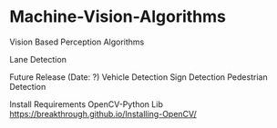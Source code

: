 # Machine-Vision-Algorithms

Vision Based Perception Algorithms

Lane Detection

Future Release (Date: ?)
Vehicle Detection
Sign Detection
Pedestrian Detection

Install Requirements
OpenCV-Python Lib
https://breakthrough.github.io/Installing-OpenCV/
